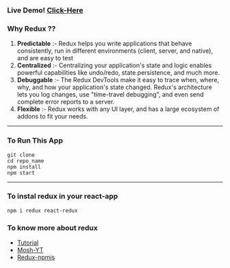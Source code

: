 ### Live Demo! [Click-Here](https://at-todo-app.netlify.app/)

### Why Redux ??

1. <b>Predictable</b> :-
   Redux helps you write applications that behave consistently, run in different environments (client, server, and native), and are easy to test
2. <b>Centralized</b> :-
   Centralizing your application's state and logic enables powerful capabilities like undo/redo, state persistence, and much more.
3. <b>Debuggable</b> :-
   The Redux DevTools make it easy to trace when, where, why, and how your application's state changed. Redux's architecture lets you log changes, use "time-travel debugging", and even send complete error reports to a server.
4. <b>Flexible</b> :-
   Redux works with any UI layer, and has a large ecosystem of addons to fit your needs.

<hr>

### To Run This App

```
git clone
cd repo_name
npm install
npm start
```

<hr>

### To instal redux in your react-app

```
npm i redux react-redux
```

### To know more about redux

- [Tutorial](https://redux.js.org/)
- [Mosh-YT](https://www.youtube.com/watch?v=poQXNp9ItL4)
- [Redux-npmjs](https://www.npmjs.com/package/redux)
